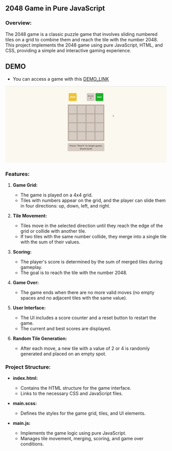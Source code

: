 ## 2048 Game in Pure JavaScript

### Overview:

The 2048 game is a classic puzzle game that involves sliding numbered tiles on a grid to combine them and reach the tile with the number 2048. This project implements the 2048 game using pure JavaScript, HTML, and CSS, providing a simple and interactive gaming experience.

## DEMO

- You can access a game with this [DEMO_LINK](https://bojkovladislav.github.io/2048-game/)

![Preview](./preview.gif)

### Features:

1. **Game Grid:**

   - The game is played on a 4x4 grid.
   - Tiles with numbers appear on the grid, and the player can slide them in four directions: up, down, left, and right.

2. **Tile Movement:**

   - Tiles move in the selected direction until they reach the edge of the grid or collide with another tile.
   - If two tiles with the same number collide, they merge into a single tile with the sum of their values.

3. **Scoring:**

   - The player's score is determined by the sum of merged tiles during gameplay.
   - The goal is to reach the tile with the number 2048.

4. **Game Over:**

   - The game ends when there are no more valid moves (no empty spaces and no adjacent tiles with the same value).

5. **User Interface:**

   - The UI includes a score counter and a reset button to restart the game.
   - The current and best scores are displayed.

6. **Random Tile Generation:**
   - After each move, a new tile with a value of 2 or 4 is randomly generated and placed on an empty spot.

### Project Structure:

- **index.html:**

  - Contains the HTML structure for the game interface.
  - Links to the necessary CSS and JavaScript files.

- **main.scss:**

  - Defines the styles for the game grid, tiles, and UI elements.

- **main.js:**
  - Implements the game logic using pure JavaScript.
  - Manages tile movement, merging, scoring, and game over conditions.
